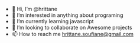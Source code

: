 - 👋 Hi, I’m @hrittane
- 👀 I’m interested in anything about programing
- 🌱 I’m currently learning javascript
- 💞️ I’m looking to collaborate on Awesome projects
- 📫 How to reach me hrittane.soufiane@gmail.com

<!---
hrittane/hrittane is a ✨ special ✨ repository because its `README.md` (this file) appears on your GitHub profile.
You can click the Preview link to take a look at your changes.
--->
